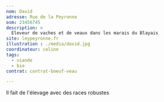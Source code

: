 ```yaml
---
nom: David
adresse: Rue de la Peyronne
osm: 23456745
description: >
  Eleveur de vaches et de veaux dans les marais du Blayais
site: leypeyronne.fr
illustration : ./media/david.jpg
coordinateur: celine
tags:
  - viande
  - bio
contrat: contrat-boeuf-veau

---
```


Il fait de l'élevage avec des races robustes